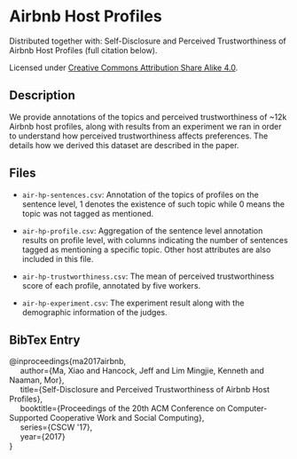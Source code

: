 # Airbnb Host Profiles

Distributed together with: Self-Disclosure and Perceived Trustworthiness of Airbnb Host Profiles (full citation below).

Licensed under [Creative Commons Attribution Share Alike 4.0](http://choosealicense.com/licenses/cc-by-sa-4.0/).

## Description

We provide annotations of the topics and perceived trustworthiness of ~12k Airbnb host profiles, along with results from an experiment we ran in order to understand how perceived trustworthiness affects preferences. The details how we derived this dataset are described in the paper.

## Files

* ``air-hp-sentences.csv``: Annotation of the topics of profiles on the sentence level, 1 denotes the existence of such topic while 0 means the topic was not tagged as mentioned.

* ``air-hp-profile.csv``: Aggregation of the sentence level annotation results on profile level, with columns indicating the number of sentences tagged as mentioning a specific topic. Other host attributes are also included in this file.

* ``air-hp-trustworthiness.csv``: The mean of perceived trustworthiness score of each profile, annotated by five workers.

* ``air-hp-experiment.csv``: The experiment result along with the demographic information of the judges.

## BibTex Entry
@inproceedings{ma2017airbnb, <br>
&nbsp;&nbsp;&nbsp;&nbsp; author={Ma, Xiao and Hancock, Jeff and Lim Mingjie, Kenneth and Naaman, Mor}, <br>
&nbsp;&nbsp;&nbsp;&nbsp; title={Self-Disclosure and Perceived Trustworthiness of Airbnb Host Profiles}, <br>
&nbsp;&nbsp;&nbsp;&nbsp; booktitle={Proceedings of the 20th ACM Conference on Computer-Supported Cooperative Work and Social Computing}, <br>
&nbsp;&nbsp;&nbsp;&nbsp; series={CSCW '17}, <br>
&nbsp;&nbsp;&nbsp;&nbsp; year={2017} <br>
}
